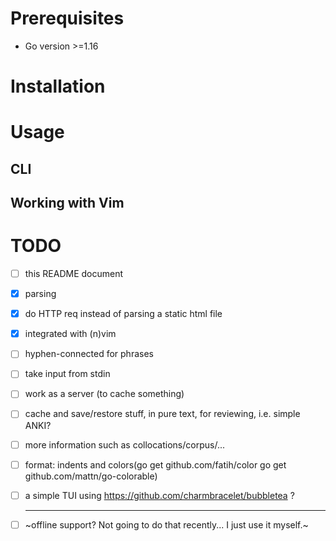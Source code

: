 # Prerequisites
- Go version >=1.16
# Installation

# Usage
## CLI
## Working with Vim

# TODO
- [ ] this README document
- [x] parsing
- [x] do HTTP req instead of parsing a static html file
- [x] integrated with (n)vim
- [ ] hyphen-connected for phrases
- [ ] take input from stdin
- [ ] work as a server (to cache something)
- [ ] cache and save/restore stuff, in pure text, for reviewing, i.e. simple ANKI?
- [ ] more information such as collocations/corpus/...
- [ ] format: indents and colors(go get github.com/fatih/color go get github.com/mattn/go-colorable)
- [ ] a simple TUI using https://github.com/charmbracelet/bubbletea ?

    ---
- [ ] ~offline support? Not going to do that recently... I just use it myself.~

